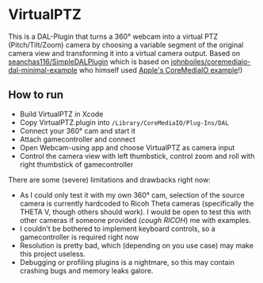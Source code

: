 # VirtualPTZ

This is a DAL-Plugin that turns a 360° webcam into a virtual PTZ (Pitch/Tilt/Zoom) camera by choosing a variable segment of the original camera view and transforming it into a virtual camera output.
Based on [seanchas116/SimpleDALPlugin](https://github.com/seanchas116/SimpleDALPlugin)
which is based on [johnboiles/coremediaio-dal-minimal-example](https://github.com/johnboiles/coremediaio-dal-minimal-example)
who himself used [Apple's CoreMediaIO example](https://developer.apple.com/library/archive/samplecode/CoreMediaIO/Introduction/Intro.html)!)


## How to run

* Build VirtualPTZ in Xcode
* Copy VirtualPTZ.plugin into `/Library/CoreMediaIO/Plug-Ins/DAL`
* Connect your 360° cam and start it
* Attach gamecontroller and connect
* Open Webcam-using app and choose VirtualPTZ as camera input
* Control the camera view with left thumbstick, control zoom and roll with right thumbstick of gamecontroller

There are some (severe) limitations and drawbacks right now:
* As I could only test it with my own 360° cam, selection of the source camera is currently hardcoded to Ricoh Theta cameras (specifically the THETA V, though others should work). I would be open to test this with other cameras if someone provided (*cough RICOH*) me with examples.
* I couldn't be bothered to implement keyboard controls, so a gamecontroller is required right now
* Resolution is pretty bad, which (depending on you use case) may make this project useless. 
* Debugging or profiling plugins is a nightmare, so this may contain crashing bugs and memory leaks galore. 
